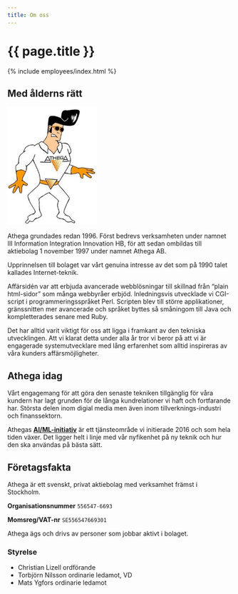 ```yaml
---
title: Om oss
---
```


# {{ page.title }}

{% include employees/index.html %}

## Med ålderns rätt

<a href="https://1997.athega.se" title="Athegas maskot för drygt 20 år sedan">
  <img src="/assets/img/athegamannen.jpg" style="width: 200px;" class="float_right" alt="Athegamannen">
</a>

Athega grundades redan 1996. Först bedrevs verksamheten under namnet III Information Integration Innovation HB,
för att sedan ombildas till aktiebolag 1 november 1997 under namnet Athega AB.

Upprinnelsen till bolaget var vårt genuina intresse av det som på 1990 talet kallades Internet-teknik.

Affärsidén var att erbjuda avancerade webblösningar till skillnad från “plain html-sidor” som många webbyråer erbjöd.
Inledningsvis utvecklade vi CGI-script i programmeringsspråket Perl. Scripten blev till större applikationer,
gränssnitten mer avancerade och språket byttes så småningom till Java och kompletterades senare med Ruby.

Det har alltid varit viktigt för oss att ligga i framkant av den tekniska utvecklingen. Att vi klarat detta under alla år tror vi
beror på att vi är engagerade systemutvecklare med lång erfarenhet som alltid
inspireras av våra kunders affärsmöjligheter.

## Athega idag

Vårt engagemang för att göra den senaste tekniken tillgänglig för våra kundern har lagt grunden
för de långa kundrelationer vi haft och fortfarande har. Största delen inom digial media men även
inom tillverknings-industri och finanssektorn.

Athegas **[AI/ML-initiativ](https://athega.se/ai-labbet/)** är ett tjänsteområde vi initierade 2016 och som hela tiden växer.
Det ligger helt i linje med vår nyfikenhet på ny teknik och hur den ska användas på bästa sätt.

## Företagsfakta

Athega är ett svenskt, privat aktiebolag med verksamhet främst i Stockholm.

**Organisationsnummer** `556547-6693`

**Momsreg/VAT-nr** `SE556547669301`

Athega ägs och drivs av personer som jobbar aktivt i bolaget.

### Styrelse
 - Christian Lizell ordförande
 - Torbjörn Nilsson ordinarie ledamot, VD
 - Mats Ygfors ordinarie ledamot

